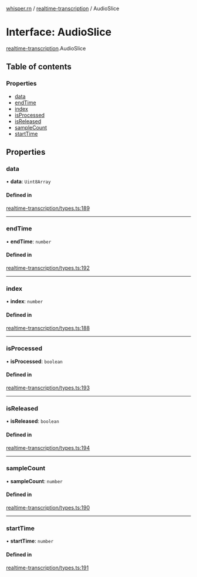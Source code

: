 [whisper.rn](../README.md) / [realtime-transcription](../modules/realtime_transcription.md) / AudioSlice

# Interface: AudioSlice

[realtime-transcription](../modules/realtime_transcription.md).AudioSlice

## Table of contents

### Properties

- [data](realtime_transcription.AudioSlice.md#data)
- [endTime](realtime_transcription.AudioSlice.md#endtime)
- [index](realtime_transcription.AudioSlice.md#index)
- [isProcessed](realtime_transcription.AudioSlice.md#isprocessed)
- [isReleased](realtime_transcription.AudioSlice.md#isreleased)
- [sampleCount](realtime_transcription.AudioSlice.md#samplecount)
- [startTime](realtime_transcription.AudioSlice.md#starttime)

## Properties

### data

• **data**: `Uint8Array`

#### Defined in

[realtime-transcription/types.ts:189](https://github.com/mybigday/whisper.rn/blob/874c510/src/realtime-transcription/types.ts#L189)

___

### endTime

• **endTime**: `number`

#### Defined in

[realtime-transcription/types.ts:192](https://github.com/mybigday/whisper.rn/blob/874c510/src/realtime-transcription/types.ts#L192)

___

### index

• **index**: `number`

#### Defined in

[realtime-transcription/types.ts:188](https://github.com/mybigday/whisper.rn/blob/874c510/src/realtime-transcription/types.ts#L188)

___

### isProcessed

• **isProcessed**: `boolean`

#### Defined in

[realtime-transcription/types.ts:193](https://github.com/mybigday/whisper.rn/blob/874c510/src/realtime-transcription/types.ts#L193)

___

### isReleased

• **isReleased**: `boolean`

#### Defined in

[realtime-transcription/types.ts:194](https://github.com/mybigday/whisper.rn/blob/874c510/src/realtime-transcription/types.ts#L194)

___

### sampleCount

• **sampleCount**: `number`

#### Defined in

[realtime-transcription/types.ts:190](https://github.com/mybigday/whisper.rn/blob/874c510/src/realtime-transcription/types.ts#L190)

___

### startTime

• **startTime**: `number`

#### Defined in

[realtime-transcription/types.ts:191](https://github.com/mybigday/whisper.rn/blob/874c510/src/realtime-transcription/types.ts#L191)

